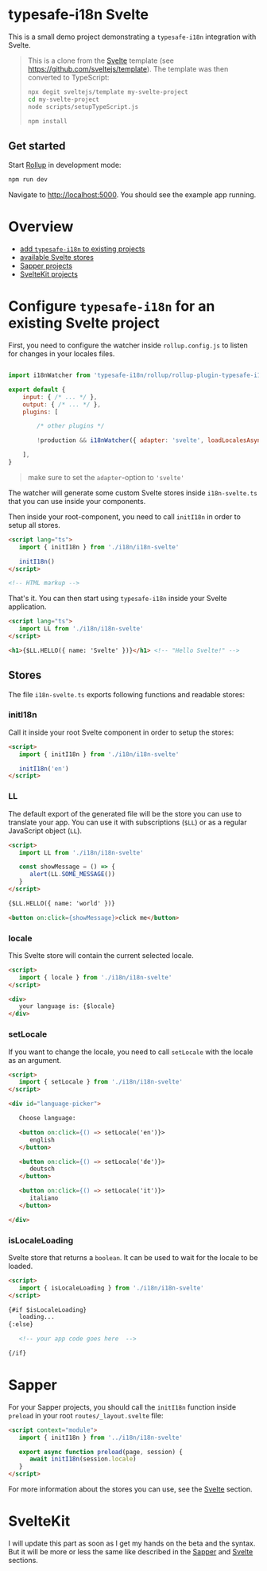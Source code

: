 # typesafe-i18n Svelte

This is a small demo project demonstrating a `typesafe-i18n` integration with Svelte.

> This is a clone from the [Svelte](https://svelte.dev) template (see https://github.com/sveltejs/template). The template was then converted to TypeScript:
>```bash
>npx degit sveltejs/template my-svelte-project
>cd my-svelte-project
>node scripts/setupTypeScript.js
>
>npm install
>```

## Get started

Start [Rollup](https://rollupjs.org) in development mode:

```bash
npm run dev
```

Navigate to [http://localhost:5000](http://localhost:5000). You should see the example app running.

# Overview
 - [add `typesafe-i18n` to existing projects](#configure-typesafe-i18n-for-an-existing-svelte-project)
 - [available Svelte stores](#stores)
 - [Sapper projects](#sapper)
 - [SvelteKit projects](#sveltekit)


<!-- ------------------------------------------------------------------------------------------ -->
<!-- ------------------------------------------------------------------------------------------ -->
<!-- ------------------------------------------------------------------------------------------ -->

# Configure `typesafe-i18n` for an existing Svelte project

First, you need to configure the watcher inside `rollup.config.js` to listen for changes in your locales files.

```javascript

import i18nWatcher from 'typesafe-i18n/rollup/rollup-plugin-typesafe-i18n-watcher'

export default {
	input: { /* ... */ },
	output: { /* ... */ },
	plugins: [

		/* other plugins */

		!production && i18nWatcher({ adapter: 'svelte', loadLocalesAsync: false }),

	],
}

```
> make sure to set the `adapter`-option to `'svelte'`

The watcher will generate some custom Svelte stores inside `i18n-svelte.ts` that you can use inside your components.

Then inside your root-component, you need to call `initI18n` in order to setup all stores.

```html
<script lang="ts">
   import { initI18n } from './i18n/i18n-svelte'

   initI18n()
</script>

<!-- HTML markup -->
```

That's it. You can then start using `typesafe-i18n` inside your Svelte application.

```html
<script lang="ts">
   import LL from './i18n/i18n-svelte'
</script>

<h1>{$LL.HELLO({ name: 'Svelte' })}</h1> <!-- "Hello Svelte!" -->

```


<!-- ------------------------------------------------------------------------------------------ -->
<!-- ------------------------------------------------------------------------------------------ -->
<!-- ------------------------------------------------------------------------------------------ -->

## Stores

The file `i18n-svelte.ts` exports following functions and readable stores:


### initI18n

Call it inside your root Svelte component in order to setup the stores:

```html
<script>
   import { initI18n } from './i18n/i18n-svelte'

   initI18n('en')
</script>
```


### LL

The default export of the generated file will be the store you can use to translate your app. You can use it with subscriptions (`$LL`) or as a regular JavaScript object (`LL`).

```html
<script>
   import LL from './i18n/i18n-svelte'

   const showMessage = () => {
      alert(LL.SOME_MESSAGE())
   }
</script>

{$LL.HELLO({ name: 'world' })}

<button on:click={showMessage}>click me</button>
```


### locale

This Svelte store will contain the current selected locale.

```html
<script>
   import { locale } from './i18n/i18n-svelte'
</script>

<div>
   your language is: {$locale}
</div>
```


### setLocale

If you want to change the locale, you need to call `setLocale` with the locale as an argument.

```html
<script>
   import { setLocale } from './i18n/i18n-svelte'
</script>

<div id="language-picker">

   Choose language:

   <button on:click={() => setLocale('en')}>
      english
   </button>

   <button on:click={() => setLocale('de')}>
      deutsch
   </button>

   <button on:click={() => setLocale('it')}>
      italiano
   </button>

</div>
```

### isLocaleLoading

Svelte store that returns a `boolean`. It can be used to wait for the locale to be loaded.

```html
<script>
   import { isLocaleLoading } from './i18n/i18n-svelte'
</script>

{#if $isLocaleLoading}
   loading...
{:else}

   <!-- your app code goes here  -->

{/if}
```


<!-- ------------------------------------------------------------------------------------------ -->
<!-- ------------------------------------------------------------------------------------------ -->
<!-- ------------------------------------------------------------------------------------------ -->

# Sapper

For your Sapper projects, you should call the `initI18n` function inside `preload` in your root `routes/_layout.svelte` file:

```html
<script context="module">
   import { initI18n } from '../i18n/i18n-svelte'

   export async function preload(page, session) {
      await initI18n(session.locale)
   }
</script>
```

For more information about the stores you can use, see the [Svelte](#svelte) section.

 <!-- TODO: create example repository -->


<!-- ------------------------------------------------------------------------------------------ -->
<!-- ------------------------------------------------------------------------------------------ -->
<!-- ------------------------------------------------------------------------------------------ -->

# SvelteKit

I will update this part as soon as I get my hands on the beta and the syntax. But it will be more or less the same like described in the [Sapper](#sapper) and [Svelte](#svelte) sections.

 <!-- TODO: create example repository -->





<!-- * **JavaScript**\
	Since you can't take advantage of the generated types, you need to import the stores directly from 'i18n/svelte'.\
	When initializing you need to pass a callback to load the translation and an optional callback to initialize your formatters.

	```typescript
	import LL, { initI18n } from 'typesafe-i18n/svelte/svelte-store'

	const localeTranslations = {
	   en: { TODAY: "Today is {date|weekday}" },
	   de: { TODAY: "Heute ist {date|weekday}" },
	   it: { TODAY: "Oggi è {date|weekday}" },
	}

	const loadLocale = (locale) => localeTranslations(locale)

	const initFormatters = (locale) => {
	   const dateFormatter = new Intl.DateTimeFormat(locale, { weekday: 'long' })

	   return {
	      date: (value) => dateFormatter.format(value)
	   }
	}

	initiI8n('en', loadLocale, initFormatters)

	$LL.TODAY(new Date()) // => 'Today is friday'
	``` -->
